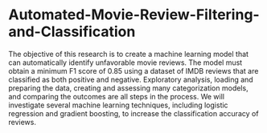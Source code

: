 # Automated-Movie-Review-Filtering-and-Classification
The objective of this research is to create a machine learning model that can automatically identify unfavorable movie reviews. The model must obtain a minimum F1 score of 0.85 using a dataset of IMDB reviews that are classified as both positive and negative. Exploratory analysis, loading and preparing the data, creating and assessing many categorization models, and comparing the outcomes are all steps in the process. We will investigate several machine learning techniques, including logistic regression and gradient boosting, to increase the classification accuracy of reviews.
